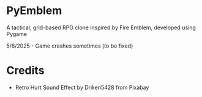 # PyEmblem
A tactical, grid-based RPG clone inspired by Fire Emblem, developed using Pygame

5/6/2025 - Game crashes sometimes (to be fixed)


# Credits
- Retro Hurt Sound Effect by Driken5428 from Pixabay 

